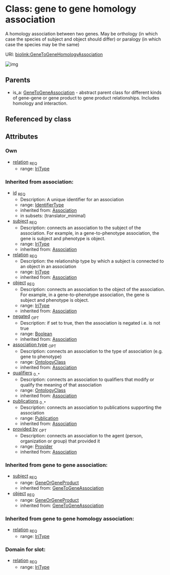 # Class: gene to gene homology association


A homology association between two genes. May be orthology (in which case the species of subject and object should differ) or paralogy (in which case the species may be the same)

URI: [biolink:GeneToGeneHomologyAssociation](https://w3id.org/biolink/vocab/GeneToGeneHomologyAssociation)

![img](http://yuml.me/diagram/nofunky;dir:TB/class/\[Provider]<provided%20by(i)%200..1-%20\[GeneToGeneHomologyAssociation|relation:iri_type;id(i):identifier_type;negated(i):boolean%20%3F],%20\[Publication]<publications(i)%200..*-%20\[GeneToGeneHomologyAssociation],%20\[OntologyClass]<qualifiers(i)%200..*-%20\[GeneToGeneHomologyAssociation],%20\[OntologyClass]<association%20type(i)%200..1-%20\[GeneToGeneHomologyAssociation],%20\[GeneOrGeneProduct]<object(i)%201..1-%20\[GeneToGeneHomologyAssociation],%20\[GeneOrGeneProduct]<subject(i)%201..1-%20\[GeneToGeneHomologyAssociation],%20\[GeneToGeneAssociation]^-\[GeneToGeneHomologyAssociation])
## Parents

 *  is_a: [GeneToGeneAssociation](GeneToGeneAssociation.md) - abstract parent class for different kinds of gene-gene or gene product to gene product relationships. Includes homology and interaction.
## Referenced by class

## Attributes

### Own

 * [relation](gene_to_gene_homology_association_relation.md)  <sub>REQ</sub>
    * range: [IriType](IriType.md)
### Inherited from association:

 * [id](association_id.md)  <sub>REQ</sub>
    * Description: A unique identifier for an association
    * range: [IdentifierType](IdentifierType.md)
    * inherited from: [Association](Association.md)
    * in subsets: (translator_minimal)
 * [subject](subject.md)  <sub>REQ</sub>
    * Description: connects an association to the subject of the association. For example, in a gene-to-phenotype association, the gene is subject and phenotype is object.
    * range: [IriType](IriType.md)
    * inherited from: [Association](Association.md)
 * [relation](relation.md)  <sub>REQ</sub>
    * Description: the relationship type by which a subject is connected to an object in an association
    * range: [IriType](IriType.md)
    * inherited from: [Association](Association.md)
 * [object](object.md)  <sub>REQ</sub>
    * Description: connects an association to the object of the association. For example, in a gene-to-phenotype association, the gene is subject and phenotype is object.
    * range: [IriType](IriType.md)
    * inherited from: [Association](Association.md)
 * [negated](negated.md)  <sub>OPT</sub>
    * Description: if set to true, then the association is negated i.e. is not true
    * range: [Boolean](Boolean.md)
    * inherited from: [Association](Association.md)
 * [association type](association_type.md)  <sub>OPT</sub>
    * Description: connects an association to the type of association (e.g. gene to phenotype)
    * range: [OntologyClass](OntologyClass.md)
    * inherited from: [Association](Association.md)
 * [qualifiers](qualifiers.md)  <sub>0..*</sub>
    * Description: connects an association to qualifiers that modify or qualify the meaning of that association
    * range: [OntologyClass](OntologyClass.md)
    * inherited from: [Association](Association.md)
 * [publications](publications.md)  <sub>0..*</sub>
    * Description: connects an association to publications supporting the association
    * range: [Publication](Publication.md)
    * inherited from: [Association](Association.md)
 * [provided by](provided_by.md)  <sub>OPT</sub>
    * Description: connects an association to the agent (person, organization or group) that provided it
    * range: [Provider](Provider.md)
    * inherited from: [Association](Association.md)
### Inherited from gene to gene association:

 * [subject](gene_to_gene_association_subject.md)  <sub>REQ</sub>
    * range: [GeneOrGeneProduct](GeneOrGeneProduct.md)
    * inherited from: [GeneToGeneAssociation](GeneToGeneAssociation.md)
 * [object](gene_to_gene_association_object.md)  <sub>REQ</sub>
    * range: [GeneOrGeneProduct](GeneOrGeneProduct.md)
    * inherited from: [GeneToGeneAssociation](GeneToGeneAssociation.md)
### Inherited from gene to gene homology association:

 * [relation](gene_to_gene_homology_association_relation.md)  <sub>REQ</sub>
    * range: [IriType](IriType.md)
### Domain for slot:

 * [relation](gene_to_gene_homology_association_relation.md)  <sub>REQ</sub>
    * range: [IriType](IriType.md)
